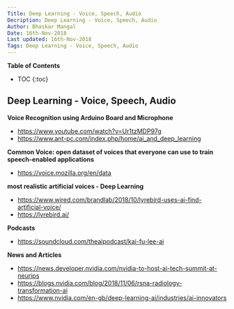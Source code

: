```yaml
---
Title: Deep Learning - Voice, Speech, Audio
Decription: Deep Learning - Voice, Speech, Audio
Author: Bhaskar Mangal
Date: 16th-Nov-2018
Last updated: 16th-Nov-2018
Tags: Deep Learning - Voice, Speech, Audio
---
```


**Table of Contents**
* TOC
{:toc}


## Deep Learning - Voice, Speech, Audio


**Voice Recognition using Arduino Board and Microphone**
* https://www.youtube.com/watch?v=Ur1tzMDP97g
* https://www.ant-pc.com/index.php/home/ai_and_deep_learning


**Common Voice: open dataset of voices that everyone can use to train speech-enabled applications**
* https://voice.mozilla.org/en/data

**most realistic artificial voices - Deep Learning**
* https://www.wired.com/brandlab/2018/10/lyrebird-uses-ai-find-artificial-voice/
* https://lyrebird.ai/

**Podcasts**
* https://soundcloud.com/theaipodcast/kai-fu-lee-ai

**News and Articles**
* https://news.developer.nvidia.com/nvidia-to-host-ai-tech-summit-at-neurips
* https://blogs.nvidia.com/blog/2018/11/06/rsna-radiology-transformation-ai
* https://www.nvidia.com/en-gb/deep-learning-ai/industries/ai-innovators